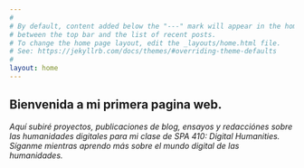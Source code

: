 ```yaml
---
#
# By default, content added below the "---" mark will appear in the home page
# between the top bar and the list of recent posts.
# To change the home page layout, edit the _layouts/home.html file.
# See: https://jekyllrb.com/docs/themes/#overriding-theme-defaults
#
layout: home
---
```


## Bienvenida a mi primera pagina web. 

*Aquí subiré proyectos, publicaciones de blog, ensayos y redacciónes sobre las humanidades digitales para mi clase de SPA 410: Digital Humanities. Síganme mientras aprendo más sobre el mundo digital de las humanidades.*
